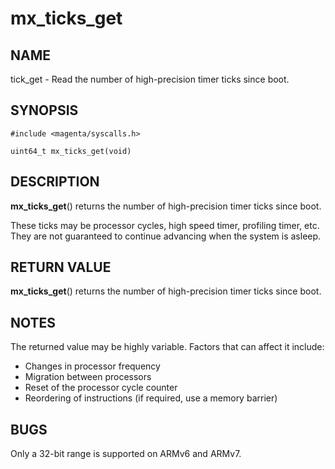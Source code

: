# mx_ticks_get

## NAME

tick_get - Read the number of high-precision timer ticks since boot.

## SYNOPSIS

```
#include <magenta/syscalls.h>

uint64_t mx_ticks_get(void)
```

## DESCRIPTION

**mx_ticks_get**() returns the number of high-precision timer ticks since boot.

These ticks may be processor cycles, high speed timer, profiling timer, etc.
They are not guaranteed to continue advancing when the system is asleep.

## RETURN VALUE

**mx_ticks_get**() returns the number of high-precision timer ticks since boot.

## NOTES

The returned value may be highly variable. Factors that can affect it include:
- Changes in processor frequency
- Migration between processors
- Reset of the processor cycle counter
- Reordering of instructions (if required, use a memory barrier)

## BUGS

Only a 32-bit range is supported on ARMv6 and ARMv7.
